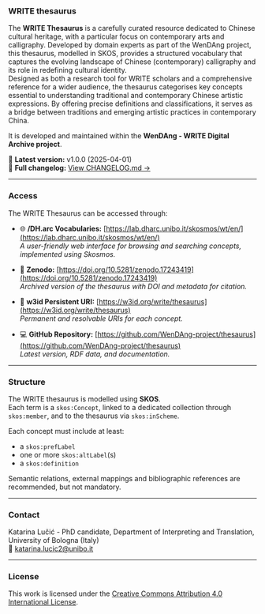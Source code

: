 ### WRITE thesaurus

The **WRITE Thesaurus** is a carefully curated resource dedicated to Chinese cultural heritage, with a particular focus on contemporary arts and calligraphy. Developed by domain experts as part of the WenDAng project, this thesaurus, modelled in SKOS, provides a structured vocabulary that captures the evolving landscape of Chinese (contemporary) calligraphy and its role in redefining cultural identity.  
Designed as both a research tool for WRITE scholars and a comprehensive reference for a wider audience, the thesaurus categorises key concepts essential to understanding traditional and contemporary Chinese artistic expressions. By offering precise definitions and classifications, it serves as a bridge between traditions and emerging artistic practices in contemporary China.  

It is developed and maintained within the **WenDAng - WRITE Digital Archive project**.


📅 **Latest version:** v1.0.0 (2025-04-01)  
📘 **Full changelog:** [View CHANGELOG.md →](CHANGELOG.md)

---

### Access

The WRITE Thesaurus can be accessed through:

- 🌐 **/DH.arc Vocabularies:** [https://lab.dharc.unibo.it/skosmos/wt/en/](https://lab.dharc.unibo.it/skosmos/wt/en/)  
  *A user-friendly web interface for browsing and searching concepts, implemented using Skosmos.*

- 🧾 **Zenodo:** [https://doi.org/10.5281/zenodo.17243419](https://doi.org/10.5281/zenodo.17243419)  
  *Archived version of the thesaurus with DOI and metadata for citation.*

- 🔗 **w3id Persistent URI:** [https://w3id.org/write/thesaurus](https://w3id.org/write/thesaurus)  
  *Permanent and resolvable URIs for each concept.*

- 💻 **GitHub Repository:** [https://github.com/WenDAng-project/thesaurus](https://github.com/WenDAng-project/thesaurus)  
  *Latest version, RDF data, and documentation.*

---

### Structure

The WRITE thesaurus is modelled using **SKOS**.  
Each term is a `skos:Concept`, linked to a dedicated collection through `skos:member`, and to the thesaurus via `skos:inScheme`.

Each concept must include at least:  
- a `skos:prefLabel`  
- one or more `skos:altLabel`(s)  
- a `skos:definition` 

Semantic relations, external mappings and bibliographic references are recommended, but not mandatory.

---

### Contact
Katarina Lučić - PhD candidate, Department of Interpreting and Translation, University of Bologna (Italy)  
📧 katarina.lucic2@unibo.it

---

### License
This work is licensed under the [Creative Commons Attribution 4.0 International License](https://creativecommons.org/licenses/by/4.0/).
